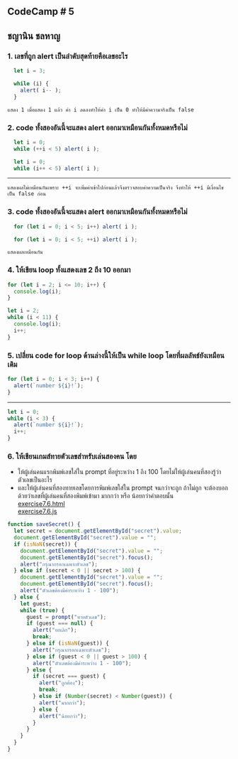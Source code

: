 ## CodeCamp # 5

## ชญานิน ชลหาญ

### 1. เลขที่ถูก alert เป็นลำดับสุดท้ายคือเลขอะไร

```javascript
  let i = 3;

  while (i) {
    alert( i-- );
  }
```

`แสดง 1 เมื่อแสดง 1 แล้ว ค่า i ลดลงทำให้ค่า i เป็น 0 ทำให้มีค่าความจริงเป็น false`

### 2. code ทั้งสองอันนี้จะแสดง alert ออกมาเหมือนกันทั้งหมดหรือไม่

```javascript
  let i = 0;
  while (++i < 5) alert( i );
```

```javascript
  let i = 0;
  while (i++ < 5) alert( i );
```

---

`แสดงผลไม่เหมือนกันเพราะ ++i จะเพิ่มค่าเข้าไปก่อนแล้วจึงตรวจสอบค่าความเป็นจริง จึงทำให้ ++i มีเงื่อนไขเป็น false ก่อน`

### 3. code ทั้งสองอันนี้จะแสดง alert ออกมาเหมือนกันทั้งหมดหรือไม่

```javascript
  for (let i = 0; i < 5; i++) alert( i );
```

```javascript
  for (let i = 0; i < 5; ++i) alert( i );
```

`แสดงผลเหมือนกัน`

### 4. ให้เขียน loop ทั้งแสดงเลข 2 ถึง 10 ออกมา

```javascript
for (let i = 2; i <= 10; i++) {
  console.log(i);
}
```

```javascript
let i = 2;
while (i < 11) {
  console.log(i);
  i++;
}
```

### 5. เปลี่ยน code for loop ด้านล่างนี้ให้เป็น while loop โดยที่ผลลัพธ์ยังเหมือนเดิม

```javascript
for (let i = 0; i < 3; i++) {
  alert(`number ${i}!`);
}
```

---

```javascript
let i = 0;
while (i < 3) {
  alert(`number ${i}!`);
  i++;
}
```

### 6. ให้เขียนเกมส์ทายตัวเลขสำหรับเล่นสองคน โดย

- ให้ผู้เล่นคนแรกพิมพ์เลขใส่ใน prompt ที่อยู่ระหว่าง 1 ถึง 100 โดยไม่ให้ผู้เล่นคนที่สองรู้ว่าตัวเลขเป็นอะไร
- และให้ผู้เล่นคนที่สองทายเลขโดยการพิมพ์เลขใส่ใน prompt จนกว่าจะถูก ถ้าไม่ถูก จะต้องบอกด้วยว่าเลขที่ผู้เล่นคนที่สองพิมพ์เข้ามา มากกว่า หรือ น้อยกว่าคำตอบนั้น  
  [exercise7.6.html](exercise7.6.html)  
  [exercise7.6.js](exercise7.6.js)

```javascript
function saveSecret() {
  let secret = document.getElementById("secret").value;
  document.getElementById("secret").value = "";
  if (isNaN(secret)) {
    document.getElementById("secret").value = "";
    document.getElementById("secret").focus();
    alert("กรุณากรอกเฉพาะตัวเลข");
  } else if (secret < 0 || secret > 100) {
    document.getElementById("secret").value = "";
    document.getElementById("secret").focus();
    alert("ตัวเลขต้องมีค่าระหว่าง 1 - 100");
  } else {
    let guest;
    while (true) {
      guest = prompt("ทายตัวเลข");
      if (guest === null) {
        alert("ยกเลิก");
        break;
      } else if (isNaN(guest)) {
        alert("กรุณากรอกเฉพาะตัวเลข");
      } else if (guest < 0 || guest > 100) {
        alert("ตัวเลขต้องมีค่าระหว่าง 1 - 100");
      } else {
        if (secret === guest) {
          alert("ถูกต้อง");
          break;
        } else if (Number(secret) < Number(guest)) {
          alert("มากกว่า");
        } else {
          alert("น้อยกว่า");
        }
      }
    }
  }
}
```
